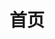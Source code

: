 ---
layout: home
title: 首页
hero:
  name: 天梯
  text: 菜菜的个人博客
  tagline: 开发中
  image:
    src: /img/bg.png
    alt: background
  actions:
    - theme: brand
      text: 前端开发
      link: /front-end/
    - theme: alt
      text: 笔记
      link: /notes/
    - theme: alt
      text: Vitepress
      link: https://vitepress.vuejs.org/
features:
  - icon: ⚡️
    title: 前端开发
    details: 记录一些前端开发的知识
  - icon: 📒
    title: 笔记
    details: 数学、物理、计算机
  - icon: 🛠️
    title: 关于本站
    details: 使用 Vitepress 生成
---
